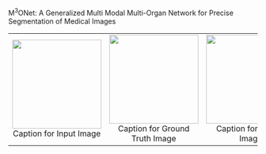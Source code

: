 M<sup>3</sup>ONet: A Generalized Multi Modal Multi-Organ Network for Precise Segmentation of Medical Images


<!--
| Input Image | Ground Truth Image | Output Image |
|:-----------:|-----------------:|:------------:|
| ![Input Image](https://github.com/Snehashis100/M3ONet/blob/main/media/input_imgs.gif)| ![Ground Truth Image](https://github.com/Snehashis100/M3ONet/blob/main/media/gt_imgs.gif) | ![Output Image](https://github.com/Snehashis100/M3ONet/blob/main/media/output_imgs.gif) |

-->


<table style="border: none; border-collapse: collapse;">
  <tr>
    <td style="text-align:center;">
      <img src="https://github.com/Snehashis100/M3ONet/blob/main/media/input_imgs.gif" width="180" height="180"/><br>
      Caption for Input Image
    </td>
    <td style="text-align:center;">
      <img src="https://github.com/Snehashis100/M3ONet/blob/main/media/gt_imgs.gif" width="180" height="180"/><br>
      Caption for Ground Truth Image
    </td>
    <td style="text-align:center;">
      <img src="https://github.com/Snehashis100/M3ONet/blob/main/media/output_imgs.gif" width="180" height="180"/><br>
      Caption for Output Image
    </td>
  </tr>
</table>


